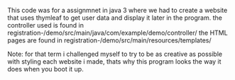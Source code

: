 This code was for a assignmnet in java 3 where we had to create a website that uses thymleaf to get user data and display it later in the program.
the controller used is found in registration-/demo/src/main/java/com/example/demo/controller/ 
the HTML pages are found in registration-/demo/src/main/resources/templates/ 

Note: for that term i challenged myself to try to be as creative as possible with styling each website i made, thats why this program looks the way it does when you boot it up.
